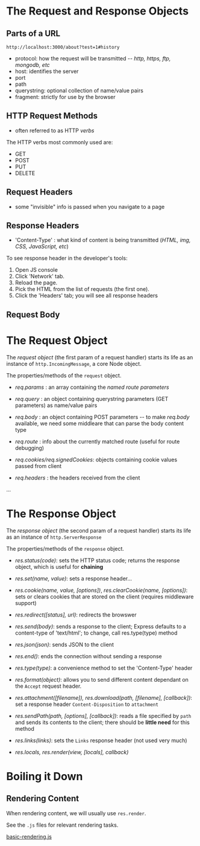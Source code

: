 # The Request and Response Objects

## Parts of a URL

`http://localhost:3000/about?test=1#history`

- protocol: how the request will be transmitted 
	-- *http, https, ftp, mongodb, etc*
- host: identifies the server
- port
- path
- querystring: optional collection of name/value pairs
- fragment: strictly for use by the browser


## HTTP Request Methods

- often referred to as HTTP *verbs*

The HTTP verbs most commonly used are:
- GET
- POST
- PUT
- DELETE


## Request Headers

- some "invisible" info is passed when you navigate to a page


## Response Headers

- 'Content-Type' : what kind of content is being transmitted (*HTML, img, CSS, JavaScript, etc*)

To see response header in the developer's tools:

1. Open JS console
2. Click 'Network' tab.
3. Reload the page.
4. Pick the HTML from the list of requests (the first one).
5. Click the 'Headers' tab; you will see all response headers


## Request Body

# The Request Object

The *request object* (the first param of a request handler) starts its life as an instance of `http.IncomingMessage`, a core Node object.

The properties/methods of the `request` object.

- *req.params* : an array containing the *named route parameters*
- *req.query* : an object containing querystring parameters (GET parameters) as name/value pairs
- *req.body* : an object containing POST parameters
	-- to make *req.body* available, we need some middleare that can parse the body content type

- *req.route* : info about the currently matched route (useful for route debugging)
- *req.cookies/req.signedCookies*: objects containing cookie values passed from client

- *req.headers* : the headers received from the client

...


# The Response Object

The *response object* (the second param of a request handler) starts its life as an instance of `http.ServerResponse`

The properties/methods of the `response` object.

- *res.status(code)*: sets the HTTP status code; returns the response object, which is useful for **chaining**
- *res.set(name, value)*: sets a response header...
- *res.cookie(name, value, [options])*, *res.clearCookie(name, [options])*: sets or clears cookies that are stored on the client (requires middleware support)

- *res.redirect([status], url)*: redirects the browswer

- *res.send(body)*: sends a response to the client; Express defaults to a content-type of 'text/html'; to change, call res.type(type) method
- *res.json(json)*: sends JSON to the client
- *res.end()*: ends the connection without sending a response
- *res.type(type)*: a convenience method to set the 'Content-Type' header

- *res.format(object)*: allows you to send different content dependant on the `Accept` request header.

- *res.attachment([filename]), res.download(path, [filename], [callback])*: set a response header `Content-Disposition` to `attachment`

- *res.sendPath(path, [options], [callback])*: reads a file specified by `path` and sends its contents to the client; there should be **little need** for this method

- *res.links(links)*: sets the `Links` response header (not used very much)

- *res.locals, res.render(view, [locals], callback)*


# Boiling it Down

## Rendering Content

When rendering content, we will usually use `res.render`.

See the `.js` files for relevant rendering tasks.

[basic-rendering.js]('./basic-rendering.js')

